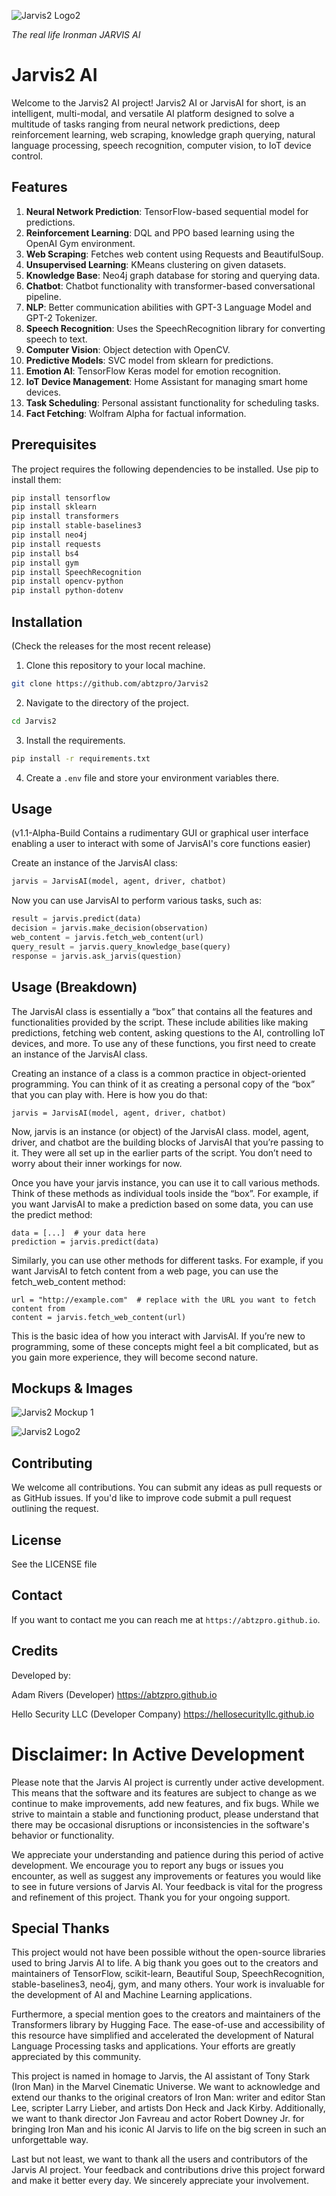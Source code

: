 ![Jarvis2 Logo2](https://github.com/abtzpro/Jarvis2/blob/main/C0C85BBF-366B-4BB3-930C-6FB45108E328.png)

*The real life Ironman JARVIS AI*

# Jarvis2 AI

Welcome to the Jarvis2 AI project! Jarvis2 AI or JarvisAI for short, is an intelligent, multi-modal, and versatile AI platform designed to solve a multitude of tasks ranging from neural network predictions, deep reinforcement learning, web scraping, knowledge graph querying, natural language processing, speech recognition, computer vision, to IoT device control.

## Features

1. **Neural Network Prediction**: TensorFlow-based sequential model for predictions.
2. **Reinforcement Learning**: DQL and PPO based learning using the OpenAI Gym environment.
3. **Web Scraping**: Fetches web content using Requests and BeautifulSoup.
4. **Unsupervised Learning**: KMeans clustering on given datasets.
5. **Knowledge Base**: Neo4j graph database for storing and querying data.
6. **Chatbot**: Chatbot functionality with transformer-based conversational pipeline.
7. **NLP**: Better communication abilities with GPT-3 Language Model and GPT-2 Tokenizer.
8. **Speech Recognition**: Uses the SpeechRecognition library for converting speech to text.
9. **Computer Vision**: Object detection with OpenCV.
10. **Predictive Models**: SVC model from sklearn for predictions.
11. **Emotion AI**: TensorFlow Keras model for emotion recognition.
12. **IoT Device Management**: Home Assistant for managing smart home devices.
13. **Task Scheduling**: Personal assistant functionality for scheduling tasks.
14. **Fact Fetching**: Wolfram Alpha for factual information.

## Prerequisites

The project requires the following dependencies to be installed. Use pip to install them:

```bash
pip install tensorflow
pip install sklearn
pip install transformers
pip install stable-baselines3
pip install neo4j
pip install requests
pip install bs4
pip install gym
pip install SpeechRecognition
pip install opencv-python
pip install python-dotenv
```

## Installation

(Check the releases for the most recent release) 

1. Clone this repository to your local machine.

```bash
git clone https://github.com/abtzpro/Jarvis2
```

2. Navigate to the directory of the project.

```bash
cd Jarvis2
```

3. Install the requirements.

```bash
pip install -r requirements.txt
```

4. Create a `.env` file and store your environment variables there. 

## Usage

(v1.1-Alpha-Build Contains a rudimentary GUI or graphical user interface enabling a user to interact with some of JarvisAI's core functions easier)

Create an instance of the JarvisAI class:

```python
jarvis = JarvisAI(model, agent, driver, chatbot)
```

Now you can use JarvisAI to perform various tasks, such as:

```python
result = jarvis.predict(data)
decision = jarvis.make_decision(observation)
web_content = jarvis.fetch_web_content(url)
query_result = jarvis.query_knowledge_base(query)
response = jarvis.ask_jarvis(question)
```
## Usage (Breakdown) 

The JarvisAI class is essentially a “box” that contains all the features and functionalities provided by the script. These include abilities like making predictions, fetching web content, asking questions to the AI, controlling IoT devices, and more. To use any of these functions, you first need to create an instance of the JarvisAI class.

Creating an instance of a class is a common practice in object-oriented programming. You can think of it as creating a personal copy of the “box” that you can play with. Here is how you do that:
```
jarvis = JarvisAI(model, agent, driver, chatbot)
```
Now, jarvis is an instance (or object) of the JarvisAI class. model, agent, driver, and chatbot are the building blocks of JarvisAI that you’re passing to it. They were all set up in the earlier parts of the script. You don’t need to worry about their inner workings for now.

Once you have your jarvis instance, you can use it to call various methods. Think of these methods as individual tools inside the “box”. For example, if you want JarvisAI to make a prediction based on some data, you can use the predict method:
```
data = [...]  # your data here
prediction = jarvis.predict(data)
```
Similarly, you can use other methods for different tasks. For example, if you want JarvisAI to fetch content from a web page, you can use the fetch_web_content method:
```
url = "http://example.com"  # replace with the URL you want to fetch content from
content = jarvis.fetch_web_content(url)
```
This is the basic idea of how you interact with JarvisAI. If you’re new to programming, some of these concepts might feel a bit complicated, but as you gain more experience, they will become second nature.

## Mockups & Images

![Jarvis2 Mockup 1](https://github.com/abtzpro/Jarvis2/blob/main/C23A9F31-5484-453C-ADE1-5E1EADE3E9A5.png)

![Jarvis2 Logo2](https://github.com/abtzpro/Jarvis2/blob/main/C0C85BBF-366B-4BB3-930C-6FB45108E328.png)


## Contributing

We welcome all contributions. You can submit any ideas as pull requests or as GitHub issues. If you'd like to improve code submit a pull request outlining the request.

## License

See the LICENSE file

## Contact

If you want to contact me you can reach me at `https://abtzpro.github.io`.

## Credits

Developed by:

Adam Rivers
(Developer)
https://abtzpro.github.io

Hello Security LLC
(Developer Company)
https://hellosecurityllc.github.io

# Disclaimer: In Active Development

Please note that the Jarvis AI project is currently under active development. This means that the software and its features are subject to change as we continue to make improvements, add new features, and fix bugs. While we strive to maintain a stable and functioning product, please understand that there may be occasional disruptions or inconsistencies in the software's behavior or functionality. 

We appreciate your understanding and patience during this period of active development. We encourage you to report any bugs or issues you encounter, as well as suggest any improvements or features you would like to see in future versions of Jarvis AI. Your feedback is vital for the progress and refinement of this project. Thank you for your ongoing support.

## Special Thanks

This project would not have been possible without the open-source libraries used to bring Jarvis AI to life. A big thank you goes out to the creators and maintainers of TensorFlow, scikit-learn, Beautiful Soup, SpeechRecognition, stable-baselines3, neo4j, gym, and many others. Your work is invaluable for the development of AI and Machine Learning applications. 

Furthermore, a special mention goes to the creators and maintainers of the Transformers library by Hugging Face. The ease-of-use and accessibility of this resource have simplified and accelerated the development of Natural Language Processing tasks and applications. Your efforts are greatly appreciated by this community.

This project is named in homage to Jarvis, the AI assistant of Tony Stark (Iron Man) in the Marvel Cinematic Universe. We want to acknowledge and extend our thanks to the original creators of Iron Man: writer and editor Stan Lee, scripter Larry Lieber, and artists Don Heck and Jack Kirby. Additionally, we want to thank director Jon Favreau and actor Robert Downey Jr. for bringing Iron Man and his iconic AI Jarvis to life on the big screen in such an unforgettable way.

Last but not least, we want to thank all the users and contributors of the Jarvis AI project. Your feedback and contributions drive this project forward and make it better every day. We sincerely appreciate your involvement.
